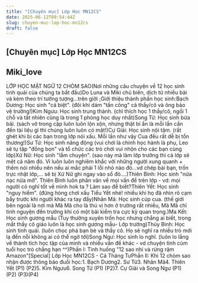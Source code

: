 ```yaml
---
title: "[Chuyên mục] Lớp Học MN12CS"
date: 2025-06-12T09:54:44Z
slug: chuyen-muc-lop-hoc-mn12cs
draft: false
---
```


## [Chuyên mục] Lớp Học MN12CS

## Miki_love

LỚP HỌC MẬT NGỮ 12 CHÒM SAO(Nơi những câu chuyện về 12 học sinh tinh quái của chúng ta bắt đầu)Do Luna và Miki chủ biên, dịch từ nhiều bài và kèm theo trí tưởng tượng...trên giời ;Giới thiệu thành phần học sinh:Bạch Dương: Học sinh "cá biệt". (đôi khi dám "tấn công" cả thầy/cô và ông bảo vệ trường!)Kim Ngưu: Học sinh trung thành. (chỉ thích học 1 thầy/cô, ngồi 1 chỗ và tất nhiên cũng là trong 1 phòng học duy nhất)Song Tử: Học sinh bừa bãi. (sách vở trong cặp luôn luôn lộn xộn, nhưng thật bí ẩn là mỗi lần cần đến tài liệu gì thì chúng luôn luôn có mặt!)Cự Giải: Học sinh nội tâm. (rất ghét khi bị các bạn trong lớp nói xấu. Mỗi lần như vậy Cua đều rất dễ bị tổn thương!)Sư Tử: Học sinh năng động (vui chơi là chính học hành là phụ, Leo sẽ tụ tập "đồng bọn" và tổ chức các trò chơi vui nhộn cho các bạn cùng lớp)Xử Nữ: Học sinh "lắm chuyện". (sao này mà làm lớp trưởng thì cả lớp sẽ mệt cả năm đó. Vì luôn luôn nghiêm khắc với những người xung quanh + thêm nói nhiều nên nếu ai mắc phải 1 lỗi nhỏ nào đó...vd chép bài bạn, trốn trực nhật lớp,... sẽ bị Xử Nữ ghi ngay vào sổ đỏ....)Thiên Bình: Học sinh "nửa nạc nửa mỡ". Thiên Bình luôn phân vân về mọi vấn đề trên lớp - vd: mọi người có nghĩ tốt về mình hok ta ? Làm sao để biết?Thiên Yết: Học sinh "nguy hiểm". (đừng hòng chơi xấu Tiểu Yết nhé! nhiều khi họ đã nhìn rõ cạm bẫy trước khi người khác ra tay đấy)Nhân Mã: Học sinh cúp cua. (thế giới bên ngoài là nơi mà Mã Mã cho là thú vị hơn ở trường rất nhiều, Mã Mã chỉ tình nguyện đến trường khi có một bài kiểm tra cực kỳ quan trọng.)Ma Kết: Học sinh gương mẫu (Tuy thường xuyên trốn học nhưng chẳng ai biết, trong mắt thầy cô giáo luôn là học sinh gương mẫu- Lớp trưởng)Thủy Bình: Học sinh tinh quái. (luôn chọc phá bạn bè và thầy cô. Họ sẽ nghĩ ra nhiều trò mới lạ đến nỗi không ai có thể ngờ tới)Song Ngư: Học sinh lo nghĩ. (luôn lo lắng về thành tích học tập của mình và nhiều vấn đề khác - vd chuyện tình củm tuổi học trò chẳng hạn ^^)Phần I: Tình huống "12 sao nhí và rừng rậm Amazon"[Special] Lớp Học MN12CS - Cá Tháng TưPhần II: Khi 12 chòm sao nhận được thông báo đuổi học:1. Bạch Dương2. Sư Tử3. Nhân Mã4. Thiên Yết (P1) (P2)5. Kim Ngưu6. Song Tử (P1) (P2)7. Cự Giải và Song Ngư (P1) (P2) (P3)(P4)